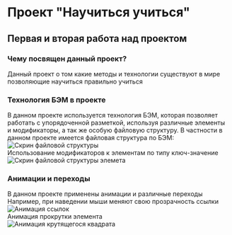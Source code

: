 # Проект "Научиться учиться"
## Первая и вторая работа над проектом

### Чему посвящен данный проект?
Данный проект о том какие методы и технологии существуют в мире позволяющие научиться правильно учиться

### Технология БЭМ в проекте
В данном проекте используется технология БЭМ, которая позволяет работать с упорядоченной разметкой, используя
различные элементы и модификаторы, а так же особую файловую структуру.
В частности в данном проекте имеется файловая структура по БЭМ:
![Скрин файловой структуры](https://i.imgur.com/Mg75Tf8.jpg)  
Использование модификаторов к элементам по типу ключ-значение  
![Скрин файловой структуры элемета](https://i.imgur.com/X49XekF.png)

### Анимации и переходы
В данном проекте применены анимации и различные переходы
Например, при наведении мыши меняют свою прозрачность ссылки  
![Анимация ссылок](https://i.imgur.com/ac9MTrN.gif)  
Анимация прокрутки элемента  
![Анимация крутящегося квадрата](https://i.imgur.com/ZDdDGd1.gif)  
